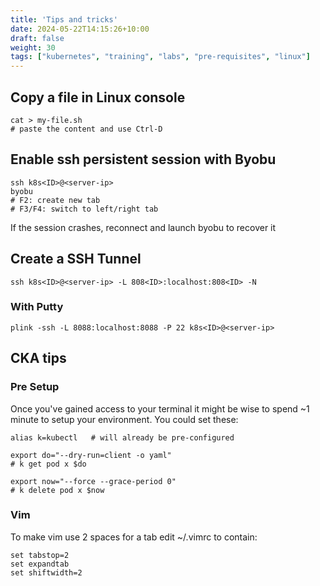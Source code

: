 ```yaml
---
title: 'Tips and tricks'
date: 2024-05-22T14:15:26+10:00
draft: false
weight: 30
tags: ["kubernetes", "training", "labs", "pre-requisites", "linux"]
---
```


## Copy a file in Linux console

```shell
cat > my-file.sh
# paste the content and use Ctrl-D
```

## Enable ssh persistent session with Byobu

```shell
ssh k8s<ID>@<server-ip>
byobu
# F2: create new tab
# F3/F4: switch to left/right tab
```

If the session crashes, reconnect and launch byobu to recover it

## Create a SSH Tunnel

```shell
ssh k8s<ID>@<server-ip> -L 808<ID>:localhost:808<ID> -N
```

### With Putty

```shell
plink -ssh -L 8088:localhost:8088 -P 22 k8s<ID>@<server-ip>
```

## CKA tips

### Pre Setup
Once you've gained access to your terminal it might be wise to spend ~1 minute to setup your environment. You could set these:

```shell
alias k=kubectl   # will already be pre-configured

export do="--dry-run=client -o yaml"
# k get pod x $do

export now="--force --grace-period 0"
# k delete pod x $now
```

### Vim

To make vim use 2 spaces for a tab edit ~/.vimrc to contain:

```shell
set tabstop=2
set expandtab
set shiftwidth=2
```
